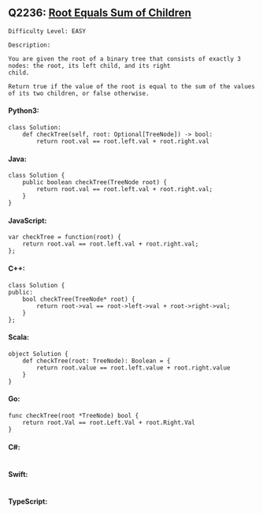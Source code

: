 ## Q2236: [Root Equals Sum of Children](https://leetcode.com/problems/root-equals-sum-of-children/)

```
Difficulty Level: EASY
```

```
Description:

You are given the root of a binary tree that consists of exactly 3 nodes: the root, its left child, and its right
child.

Return true if the value of the root is equal to the sum of the values of its two children, or false otherwise.
```

#### Python3:

```
class Solution:
    def checkTree(self, root: Optional[TreeNode]) -> bool:
        return root.val == root.left.val + root.right.val
```

#### Java:

```
class Solution {
    public boolean checkTree(TreeNode root) {
        return root.val == root.left.val + root.right.val;
    }
}
```

#### JavaScript:

```
var checkTree = function(root) {
    return root.val == root.left.val + root.right.val;
};
```

#### C++:

```
class Solution {
public:
    bool checkTree(TreeNode* root) {
        return root->val == root->left->val + root->right->val;
    }
};
```

#### Scala:

```
object Solution {
    def checkTree(root: TreeNode): Boolean = {
        return root.value == root.left.value + root.right.value
    }
}
```

#### Go:

```
func checkTree(root *TreeNode) bool {
    return root.Val == root.Left.Val + root.Right.Val
}
```

#### C#:

```

```

#### Swift:

```

```

#### TypeScript:

```

```